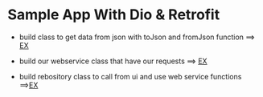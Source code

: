 # Sample App With Dio & Retrofit

- build class to get data from json with toJson and fromJson function  ==>  [EX](./lib/user.dart)

- build our webservice class that have our requests  ==> [EX](./lib/web_service.dart)

- build rebository class to call from ui and use web service functions  ==>[EX](./lib/my_repo.dart)

